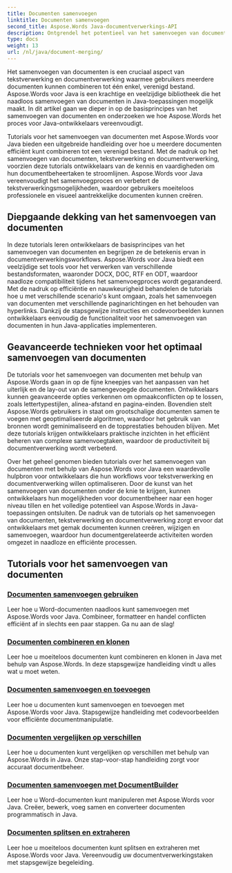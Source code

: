 ```yaml
---
title: Documenten samenvoegen
linktitle: Documenten samenvoegen
second_title: Aspose.Words Java-documentverwerkings-API
description: Ontgrendel het potentieel van het samenvoegen van documenten in Java met Aspose.Words! Leer efficiënte tekstverwerking en documentverwerking met gedetailleerde tutorials.
type: docs
weight: 13
url: /nl/java/document-merging/
---
```


Het samenvoegen van documenten is een cruciaal aspect van tekstverwerking en documentverwerking waarmee gebruikers meerdere documenten kunnen combineren tot één enkel, verenigd bestand. Aspose.Words voor Java is een krachtige en veelzijdige bibliotheek die het naadloos samenvoegen van documenten in Java-toepassingen mogelijk maakt. In dit artikel gaan we dieper in op de basisprincipes van het samenvoegen van documenten en onderzoeken we hoe Aspose.Words het proces voor Java-ontwikkelaars vereenvoudigt.

Tutorials voor het samenvoegen van documenten met Aspose.Words voor Java bieden een uitgebreide handleiding over hoe u meerdere documenten efficiënt kunt combineren tot een verenigd bestand. Met de nadruk op het samenvoegen van documenten, tekstverwerking en documentverwerking, voorzien deze tutorials ontwikkelaars van de kennis en vaardigheden om hun documentbeheertaken te stroomlijnen. Aspose.Words voor Java vereenvoudigt het samenvoegproces en verbetert de tekstverwerkingsmogelijkheden, waardoor gebruikers moeiteloos professionele en visueel aantrekkelijke documenten kunnen creëren.

## Diepgaande dekking van het samenvoegen van documenten

In deze tutorials leren ontwikkelaars de basisprincipes van het samenvoegen van documenten en begrijpen ze de betekenis ervan in documentverwerkingsworkflows. Aspose.Words voor Java biedt een veelzijdige set tools voor het verwerken van verschillende bestandsformaten, waaronder DOCX, DOC, RTF en ODT, waardoor naadloze compatibiliteit tijdens het samenvoegproces wordt gegarandeerd. Met de nadruk op efficiëntie en nauwkeurigheid behandelen de tutorials hoe u met verschillende scenario's kunt omgaan, zoals het samenvoegen van documenten met verschillende paginarichtingen en het behouden van hyperlinks. Dankzij de stapsgewijze instructies en codevoorbeelden kunnen ontwikkelaars eenvoudig de functionaliteit voor het samenvoegen van documenten in hun Java-applicaties implementeren.

## Geavanceerde technieken voor het optimaal samenvoegen van documenten

De tutorials voor het samenvoegen van documenten met behulp van Aspose.Words gaan in op de fijne kneepjes van het aanpassen van het uiterlijk en de lay-out van de samengevoegde documenten. Ontwikkelaars kunnen geavanceerde opties verkennen om opmaakconflicten op te lossen, zoals lettertypestijlen, alinea-afstand en pagina-einden. Bovendien stelt Aspose.Words gebruikers in staat om grootschalige documenten samen te voegen met geoptimaliseerde algoritmen, waardoor het gebruik van bronnen wordt geminimaliseerd en de topprestaties behouden blijven. Met deze tutorials krijgen ontwikkelaars praktische inzichten in het efficiënt beheren van complexe samenvoegtaken, waardoor de productiviteit bij documentverwerking wordt verbeterd.

Over het geheel genomen bieden tutorials over het samenvoegen van documenten met behulp van Aspose.Words voor Java een waardevolle hulpbron voor ontwikkelaars die hun workflows voor tekstverwerking en documentverwerking willen optimaliseren. Door de kunst van het samenvoegen van documenten onder de knie te krijgen, kunnen ontwikkelaars hun mogelijkheden voor documentbeheer naar een hoger niveau tillen en het volledige potentieel van Aspose.Words in Java-toepassingen ontsluiten. De nadruk van de tutorials op het samenvoegen van documenten, tekstverwerking en documentverwerking zorgt ervoor dat ontwikkelaars met gemak documenten kunnen creëren, wijzigen en samenvoegen, waardoor hun documentgerelateerde activiteiten worden omgezet in naadloze en efficiënte processen.

## Tutorials voor het samenvoegen van documenten

### [Documenten samenvoegen gebruiken](./using-document-merging/)
Leer hoe u Word-documenten naadloos kunt samenvoegen met Aspose.Words voor Java. Combineer, formatteer en handel conflicten efficiënt af in slechts een paar stappen. Ga nu aan de slag!
### [Documenten combineren en klonen](./combining-cloning-documents/)
Leer hoe u moeiteloos documenten kunt combineren en klonen in Java met behulp van Aspose.Words. In deze stapsgewijze handleiding vindt u alles wat u moet weten.
### [Documenten samenvoegen en toevoegen](./joining-appending-documents/)
Leer hoe u documenten kunt samenvoegen en toevoegen met Aspose.Words voor Java. Stapsgewijze handleiding met codevoorbeelden voor efficiënte documentmanipulatie.
### [Documenten vergelijken op verschillen](./comparing-documents-for-differences/)
Leer hoe u documenten kunt vergelijken op verschillen met behulp van Aspose.Words in Java. Onze stap-voor-stap handleiding zorgt voor accuraat documentbeheer.
### [Documenten samenvoegen met DocumentBuilder](./merging-documents-documentbuilder/)
Leer hoe u Word-documenten kunt manipuleren met Aspose.Words voor Java. Creëer, bewerk, voeg samen en converteer documenten programmatisch in Java.
### [Documenten splitsen en extraheren](./document-splitting-extraction/)
Leer hoe u moeiteloos documenten kunt splitsen en extraheren met Aspose.Words voor Java. Vereenvoudig uw documentverwerkingstaken met stapsgewijze begeleiding.